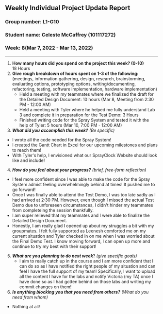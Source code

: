 ## Weekly Individual Project Update Report
### Group number: L1-G10
### Student name: Celeste McCaffrey (101117272)
### Week: 8(Mar 7, 2022 - Mar 13, 2022)
___
1. **How many hours did you spend on the project this week? (0-10)**  
   18 Hours
2. **Give rough breakdown of hours spent on 1-3 of the following:**
   (meetings, information gathering, design, research, brainstorming, evaluating options, prototyping options, writing/documenting, refactoring, testing, software implementation, hardware implementation)  
   - Held a meeting with my teammates where we finalized the draft for the Detailed Design Document: 10 hours (Mar 8, Meeting from 2:30 PM - 12:00 AM)
   - Held a meeting with Tyler where he helped me fully understand Lab 3 and complete it in preparation for the Test Demo: 3 Hours
   - Finished writing code for the Spray System and tested it with the help of Tyler: 5 hours (Mar 10, 7:00 PM - 12:00 AM)
3. ***What did you accomplish this week?*** _(Be specific)_  
  - I wrote all the code needed for the Spray System!
  - I created the Gantt Chart in Excel for our upcoming milestones and plans to reach them!
  - With Tyler's help, I envisioned what our SprayClock Website should look like and include!
4. ***How do you feel about your progress?*** _(brief, free-form reflection)_  
  - I feel more confident since I was able to make the code for the Spray System admist feeling overwhelmingly behind at times! It pushed me to go forward!
  - Once I was finally able to attend the Test Demo, I was too late sadly as I had arrived at 2:30 PM. However, even though I missed the actual Test Demo due to unforeseen circumstances, I didn't hinder my teammates from completeing the session thankfully.
  - I am super relieved that my teammates and I were able to finalize the Detailed Design Document.
  - Honestly, I am really glad I opened up about my struggles a bit with my groupmates. I felt fully supported as Leenesh comforted me on my current situation and Tyler checked in on me when I was worried about the Final Demo Test. I know moving forward, I can open up more and continue to try my best with their support!
5. ***What are you planning to do next week***? _(give specific goals)_
   - I aim to really catch up in the course and I am more confident that I can do so as I have notified the right people of my situation and can feel I have the full support of my team! Specifically, I want to upload all the content I have for the labs and notify Victoria (my TA) once I have done so as I had gotten behind on those labs and writing my commit changes on them!
6. ***Is anything blocking you that you need from others?*** _(What do you need from whom)_  
  - Nothing at all!
